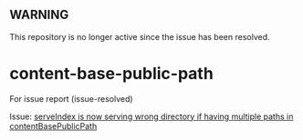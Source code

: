 WARNING
----------
This repository is no longer active since the issue has been resolved.

# content-base-public-path
For issue report (issue-resolved)

Issue: [serveIndex is now serving wrong directory if having multiple paths in contentBasePublicPath](https://github.com/webpack/webpack-dev-server/issues/2645)
